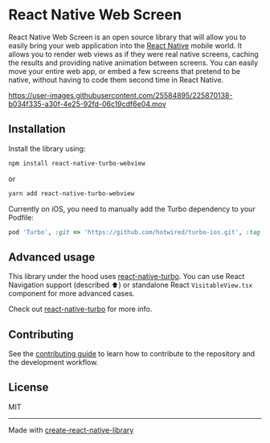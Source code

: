 # React Native Web Screen

React Native Web Screen is an open source library that will allow you to easily bring your web application into the [React Native](https://reactnative.dev/) mobile world. It allows you to render web views as if they were real native screens, caching the results and providing native animation between screens. You can easily move your entire web app, or embed a few screens that pretend to be native, without having to code them second time in React Native.

https://user-images.githubusercontent.com/25584895/225870138-b034f335-a30f-4e25-92fd-06c19cdf6e04.mov


## Installation

Install the library using:

```sh
npm install react-native-turbo-webview
```
or
```sh
yarn add react-native-turbo-webview
```

Currently on iOS, you need to manually add the Turbo dependency to your Podfile:

```ruby
pod 'Turbo', :git => 'https://github.com/hotwired/turbo-ios.git', :tag => '7.0.0-rc.6'
```

## Advanced usage

This library under the hood uses [react-native-turbo](packages/turbo). You can use React Navigation support (described ⬆️) or standalone React `VisitableView.tsx` component for more advanced cases.

Check out [react-native-turbo](packages/turbo) for more info.

## Contributing

See the [contributing guide](CONTRIBUTING.md) to learn how to contribute to the repository and the development workflow.

## License

MIT

---

Made with [create-react-native-library](https://github.com/callstack/react-native-builder-bob)
